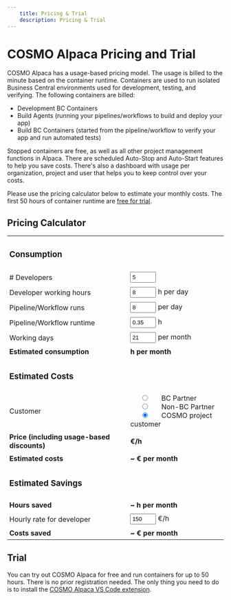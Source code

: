 ```yaml
---
    title: Pricing & Trial
    description: Pricing & Trial
---
```


<style>
    input {
        width: 60px;
        padding: 3px;
    }

    td {
        padding: 5px;
    }
</style>

# COSMO Alpaca Pricing and Trial

COSMO Alpaca has a usage-based pricing model. The usage is billed to the minute based on the container runtime. Containers are used to run isolated Business Central environments used for development, testing, and verifying. The following containers are billed:
- Development BC Containers
- Build Agents (running your pipelines/workflows to build and deploy your app)
- Build BC Containers (started from the pipeline/workflow to verify your app and run automated tests)

Stopped containers are free, as well as all other project management functions in Alpaca. There are scheduled Auto-Stop and Auto-Start features to help you save costs. There's also a dashboard with usage per organization, project and user that helps you to keep control over your costs.

Please use the pricing calculator below to estimate your monthly costs. The first 50 hours of container runtime are [free for trial](#trial).


## Pricing Calculator

<table>
    <tr>
        <td>
            <h3>Consumption</h3>
        </td>
        <td></td>
    </tr>
    <tr>
        <td><label for="noDevelopers"># Developers</label></td>
        <td><input type="number" value="5" id="noDevelopers" /></td>
    </tr>
    <tr>
        <td><label for="workingHours">Developer working hours</label></td>
        <td><input type="number" value="8" id="workingHours" /> h per day</td>
    </tr>
    <tr>
        <td><label for="pipelineRuns">Pipeline/Workflow runs</label></td>
        <td><input type="number" value="8" id="pipelineRuns" /> per day</td>
    </tr>
    <tr>
        <td><label for="pipelineRunTime">Pipeline/Workflow runtime</label></td>
        <td><input type="number" value="0.35" id="pipelineRunTime" step="0.1" /> h</td>
    </tr>
    <tr>
        <td><label for="workingDays">Working days</label></td>
        <td><input type="number" value="21" id="workingDays" /> per month</td>
    </tr>
    <tr style="font-weight: bold;">
        <td><label for="totalConsumption">Estimated consumption</label></td>
        <td><span id="totalConsumption"></span> h per month</td>
    </tr>
    <tr>
        <td>
            <h3>Estimated Costs</h3>
        </td>
        <td></td>
    </tr>
    <tr>
        <td><label for="customer">Customer</label></td>
        <td>
            <input type="radio" name="customer" value="partner" /> BC Partner<br />
            <input type="radio" name="customer" value="nonpartner" /> Non-BC Partner<br />
            <input type="radio" name="customer" value="cosmo" checked /> COSMO project customer<br />
        </td>
    </tr>
    <tr style="font-weight: bold;">
        <td><label for="price">Price (including usage-based discounts)</td>
        <td><span id="price"></span> €/h</td>
    </tr>
    <tr style="font-weight: bold;">
        <td><label for="monthlyCosts">Estimated costs</label></td>
        <td>~ <span id="monthlyCosts"></span> € per month</td>
    </tr>
    <tr>
        <td>
            <h3>Estimated Savings</h3>
        </td>
        <td></td>
    </tr>
    <tr style="font-weight: bold;">
        <td><label for="totalHoursSaved">Hours saved</label></td>
        <td>~ <span id="totalHoursSaved"></span> h per month</td>
    </tr>
    <tr>
        <td><label for="devHourlyRate">Hourly rate for developer</label></td>
        <td><input type="number" value="150" step="10" id="devHourlyRate" /> €/h</td>
    </tr>
    <tr style="font-weight: bold;">
        <td><label for="totalCostsSaved">Costs saved</label></td>
        <td>~ <span id="totalCostsSaved"></span> € per month</td>
    </tr>
</table>

<script>
    function calculate() {
        const noDevelopers = document.getElementById("noDevelopers").value;
        const workingHours = document.getElementById("workingHours").value;
        const pipelineRuns = document.getElementById("pipelineRuns").value;
        const pipelineRunTime = document.getElementById("pipelineRunTime").value;
        const workingDays = document.getElementById("workingDays").value;
        const devHourlyRate = document.getElementById("devHourlyRate").value;
        const customer = document.querySelector('input[name="customer"]:checked').value;

        const totalConsumption = Math.round((noDevelopers * workingHours + pipelineRuns * pipelineRunTime) * workingDays);
        document.getElementById("totalConsumption").innerHTML = totalConsumption.toLocaleString("en-US");

        var price = 1.00;
        if (customer == "partner") {
            if (totalConsumption > 10000) {
                price = 0.5;
            } else if (totalConsumption > 8000) {
                price = 0.55;
            } else if (totalConsumption > 6000) {
                price = 0.6;
            } else if (totalConsumption > 4000) {
                price = 0.7;
            } else if (totalConsumption > 2000) {
                price = 0.8;
            } else {
                price = 0.9;
            }
        }
        document.getElementById("price").innerHTML = price.toLocaleString("en-US", { minimumFractionDigits: 2, maximumFractionDigits: 2 });

        const monthlyCosts = Math.round(totalConsumption * price);
        document.getElementById("monthlyCosts").innerHTML = monthlyCosts.toLocaleString("en-US", { maximumFractionDigits: 0 });

        const totalHoursSaved = Math.round(noDevelopers * 20);
        document.getElementById("totalHoursSaved").innerHTML = totalHoursSaved.toLocaleString("en-US", { maximumFractionDigits: 0 });

        const totalCostsSaved = Math.round(totalHoursSaved * devHourlyRate);
        document.getElementById("totalCostsSaved").innerHTML = totalCostsSaved.toLocaleString("en-US", { maximumFractionDigits: 0 });
    }

    // set pipelineRuns based on noDevelopers but allow user to override
    document.getElementById("noDevelopers").addEventListener("change", function () {
        const noDevelopers = document.getElementById("noDevelopers").value;
        document.getElementById("pipelineRuns").value = Math.round(noDevelopers * 1.5);
    });

    // automatically run calculate when any input changes
    const inputs = document.querySelectorAll("input");
    inputs.forEach(input => {
        input.addEventListener("change", calculate);
    });

    // run calculate on first load
    calculate();
</script>


## Trial

You can try out COSMO Alpaca for free and run containers for up to 50 hours. There is no prior registration needed. The only thing you need to do is to install the [COSMO Alpaca VS Code extension](getting-started/access-and-setup-vsce.md).